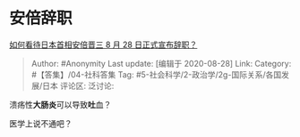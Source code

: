 # 安倍辞职
[如何看待日本首相安倍晋三 8 月 28 日正式宣布辞职？](https://www.zhihu.com/question/418040371/answer/1439460898)

> Author: #Anonymity
> Last update: [编辑于 2020-08-28]
> Link:
> Category: #【答集】/04-社科答集
> Tag: #5-社会科学/2-政治学/2g-国际关系/各国发展/日本
> 评论区:
> 泛讨论:

溃疡性**大肠炎**可以导致**吐**血？

医学上说不通吧？
